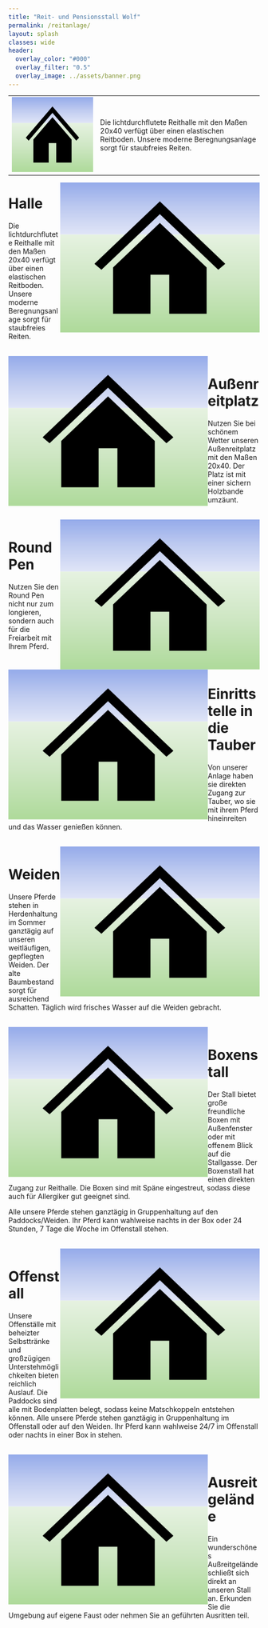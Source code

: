 ```yaml
---
title: "Reit- und Pensionsstall Wolf"
permalink: /reitanlage/
layout: splash
classes: wide
header:
  overlay_color: "#000"
  overlay_filter: "0.5"
  overlay_image: ../assets/banner.png
---
```


<style>
td, th {
   border: none!important;
}
</style>

|   |   |
|---|---|
|<img src="../assets/house.png" width="800" height="150"> | Die lichtdurchflutete Reithalle mit den Maßen 20x40 verfügt über einen elastischen Reitboden. Unsere moderne Beregnungsanlage sorgt für staubfreies Reiten. |

<img style="float: right;" src="../assets/house.png" width="400" height="300">

# Halle

Die lichtdurchflutete Reithalle mit den Maßen 20x40 verfügt über einen elastischen Reitboden. Unsere moderne Beregnungsanlage sorgt für staubfreies Reiten.

<p>
  <br>
  <img style="float: left;" src="../assets/house.png" width="400" height="300">
</p>

# Außenreitplatz

Nutzen Sie bei schönem Wetter unseren Außenreitplatz mit den Maßen 20x40. Der Platz ist mit einer sichern Holzbande umzäunt.

<p>
  <br>
  <img style="float: right;" src="../assets/house.png" width="400" height="300">
</p>

# Round Pen

Nutzen Sie den Round Pen nicht nur zum longieren, sondern auch für die Freiarbeit mit Ihrem Pferd.

<p>
  <br>
  <img style="float: left;" src="../assets/house.png" width="400" height="300">
</p>

# Einrittstelle in die Tauber

Von unserer Anlage haben sie direkten Zugang zur Tauber, wo sie mit ihrem Pferd hineinreiten und das Wasser genießen können.

<p>
  <br>
  <img style="float: right;" src="../assets/house.png" width="400" height="300">
</p>

# Weiden

Unsere Pferde stehen in Herdenhaltung im Sommer ganztägig auf unseren weitläufigen, gepflegten Weiden. Der alte Baumbestand sorgt für ausreichend Schatten. Täglich wird frisches Wasser auf die Weiden gebracht.

<p>
  <br>
  <img style="float: left;" src="../assets/house.png" width="400" height="300">
</p>

# Boxenstall

Der Stall bietet große freundliche Boxen mit Außenfenster oder mit offenem Blick auf die Stallgasse. Der Boxenstall hat einen direkten Zugang zur Reithalle. Die Boxen sind mit Späne eingestreut, sodass diese auch für Allergiker gut geeignet sind.

Alle unsere Pferde stehen ganztägig in Gruppenhaltung auf den Paddocks/Weiden. Ihr Pferd kann wahlweise nachts in der Box oder 24 Stunden, 7 Tage die Woche im Offenstall stehen.

<p>
  <br>
  <img style="float: right;" src="../assets/house.png" width="400" height="300">
</p>

# Offenstall

Unsere Offenställe mit beheizter Selbsttränke und großzügigen Unterstehmöglichkeiten bieten reichlich Auslauf. Die Paddocks sind alle mit Bodenplatten belegt, sodass keine Matschkoppeln entstehen können. Alle unsere Pferde stehen ganztägig in Gruppenhaltung im Offenstall oder auf den Weiden. Ihr Pferd kann wahlweise 24/7 im Offenstall oder nachts in einer Box in stehen.

<p>
  <br>
  <img style="float: left;" src="../assets/house.png" width="400" height="300">
</p>

# Ausreitgelände

Ein wunderschönes Außreitgelände schließt sich direkt an unseren Stall an. Erkunden Sie die Umgebung auf eigene Faust oder nehmen Sie an geführten Ausritten teil.
